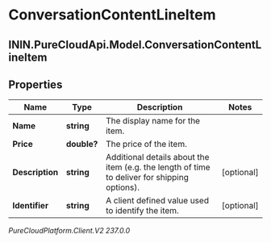 # ConversationContentLineItem

## ININ.PureCloudApi.Model.ConversationContentLineItem

## Properties

|Name | Type | Description | Notes|
|------------ | ------------- | ------------- | -------------|
| **Name** | **string** | The display name for the item. | |
| **Price** | **double?** | The price of the item. | |
| **Description** | **string** | Additional details about the item (e.g. the length of time to deliver for shipping options). | [optional] |
| **Identifier** | **string** | A client defined value used to identify the item. | [optional] |



_PureCloudPlatform.Client.V2 237.0.0_
